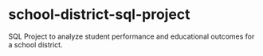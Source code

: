 # school-district-sql-project
SQL Project to analyze student performance and educational outcomes for a school district.
